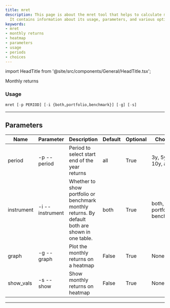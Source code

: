 ```yaml
---
title: mret
description: This page is about the mret tool that helps to calculate monthly returns.
  It contains information about its usage, parameters, and various options.
keywords:
- mret
- monthly returns
- heatmap
- parameters
- usage
- periods
- choices
---
```


import HeadTitle from '@site/src/components/General/HeadTitle.tsx';

<HeadTitle title="portfolio /mret - Reference | OpenBB Terminal Docs" />

Monthly returns

### Usage

```python wordwrap
mret [-p PERIOD] [-i {both,portfolio,benchmark}] [-g] [-s]
```

---

## Parameters

| Name | Parameter | Description | Default | Optional | Choices |
| ---- | --------- | ----------- | ------- | -------- | ------- |
| period | -p  --period | Period to select start end of the year returns | all | True | 3y, 5y, 10y, all |
| instrument | -i  --instrument | Whether to show portfolio or benchmark monthly returns. By default both are shown in one table. | both | True | both, portfolio, benchmark |
| graph | -g  --graph | Plot the monthly returns on a heatmap | False | True | None |
| show_vals | -s  --show | Show monthly returns on heatmap | False | True | None |

---

